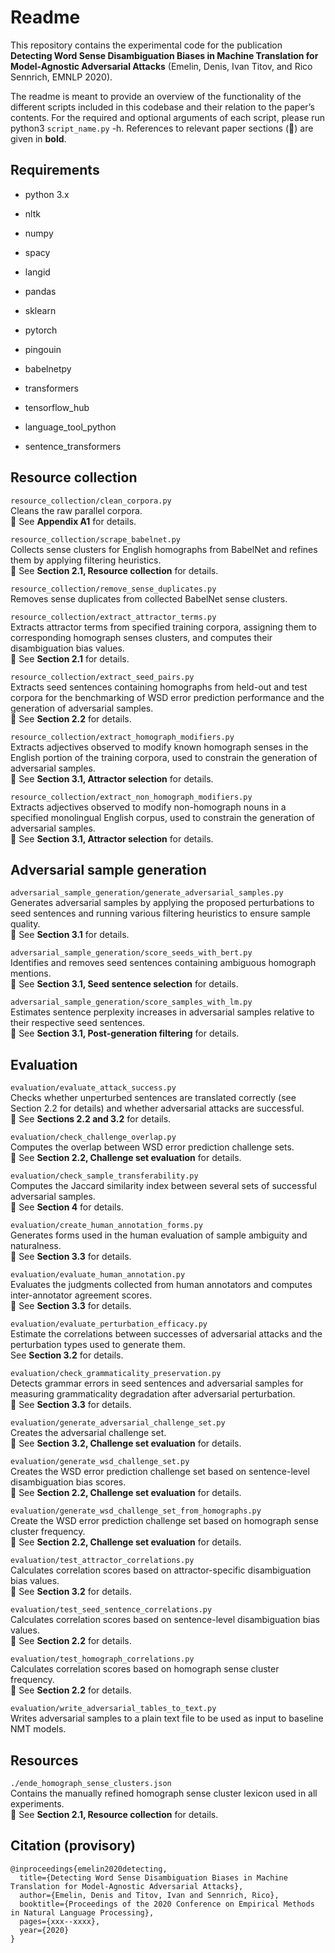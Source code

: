 # Readme 

This repository contains the experimental code for the publication **Detecting Word Sense Disambiguation Biases in Machine Translation for Model-Agnostic Adversarial Attacks** (Emelin, Denis, Ivan Titov, and Rico Sennrich, EMNLP 2020).

The readme is meant to provide an overview of the functionality of the different scripts included in this codebase and their relation to the paper’s contents. For the required and optional arguments of each script, please run python3 `script_name.py` -h. References to relevant paper sections (:blue_book:) are given in **bold**.
  
  
## Requirements

* python 3.x

* nltk
* numpy
* spacy
* langid
* pandas
* sklearn
* pytorch
* pingouin
* babelnetpy
* transformers
* tensorflow_hub
* language_tool_python
* sentence_transformers
  
  
## Resource collection

`resource_collection/clean_corpora.py`  
Cleans the raw parallel corpora.  
:blue_book: See **Appendix A1** for details.

`resource_collection/scrape_babelnet.py`  
Collects sense clusters for English homographs from BabelNet and refines them by applying filtering heuristics.  
:blue_book: See **Section 2.1, Resource collection** for details.

`resource_collection/remove_sense_duplicates.py`  
Removes sense duplicates from collected BabelNet sense clusters.

`resource_collection/extract_attractor_terms.py`  
Extracts attractor terms from specified training corpora, assigning them to corresponding homograph senses clusters, and computes their disambiguation bias values.  
:blue_book: See **Section 2.1** for details.

`resource_collection/extract_seed_pairs.py`  
Extracts seed sentences containing homographs from held-out and test corpora for the benchmarking of WSD error prediction performance and the generation of adversarial samples.  
:blue_book: See **Section 2.2** for details.

`resource_collection/extract_homograph_modifiers.py`  
Extracts adjectives observed to modify known homograph senses in the English portion of the training corpora, used to constrain the generation of adversarial samples.  
:blue_book: See **Section 3.1, Attractor selection** for details.

`resource_collection/extract_non_homograph_modifiers.py`  
Extracts adjectives observed to modify non-homograph nouns in a specified monolingual English corpus, used to constrain the generation of adversarial samples.  
:blue_book: See **Section 3.1, Attractor selection** for details.
  
  
## Adversarial sample generation

`adversarial_sample_generation/generate_adversarial_samples.py`  
Generates adversarial samples by applying the proposed perturbations to seed sentences and running various filtering heuristics to ensure sample quality.  
:blue_book: See **Section 3.1** for details.

`adversarial_sample_generation/score_seeds_with_bert.py`  
Identifies and removes seed sentences containing ambiguous homograph mentions.  
:blue_book: See **Section 3.1, Seed sentence selection** for details.

`adversarial_sample_generation/score_samples_with_lm.py`  
Estimates sentence perplexity increases in adversarial samples relative to their respective seed sentences.  
:blue_book: See **Section 3.1, Post-generation filtering** for details.



## Evaluation

`evaluation/evaluate_attack_success.py`  
Checks whether unperturbed sentences are translated correctly (see Section 2.2 for details) and whether adversarial attacks are successful.  
:blue_book: See **Sections 2.2 and 3.2** for details.

`evaluation/check_challenge_overlap.py`  
Computes the overlap between WSD error prediction challenge sets.  
:blue_book: See **Section 2.2, Challenge set evaluation** for details.

`evaluation/check_sample_transferability.py`  
Computes the Jaccard similarity index between several sets of successful adversarial samples.  
:blue_book: See **Section 4** for details.

`evaluation/create_human_annotation_forms.py`  
Generates forms used in the human evaluation of sample ambiguity and naturalness.  
:blue_book: See **Section 3.3** for details.

`evaluation/evaluate_human_annotation.py`  
Evaluates the judgments collected from human annotators and computes inter-annotator agreement scores.  
:blue_book: See **Section 3.3** for details.

`evaluation/evaluate_perturbation_efficacy.py`  
Estimate the correlations between successes of adversarial attacks and the perturbation types used to generate them.  
See **Section 3.2** for details.

`evaluation/check_grammaticality_preservation.py`  
Detects grammar errors in seed sentences and adversarial samples for measuring grammaticality degradation after adversarial perturbation.  
:blue_book: See **Section 3.3** for details.

`evaluation/generate_adversarial_challenge_set.py`  
Creates the adversarial challenge set.  
:blue_book: See **Section 3.2, Challenge set evaluation** for details.

`evaluation/generate_wsd_challenge_set.py`  
Creates the WSD error prediction challenge set based on sentence-level disambiguation bias scores.  
:blue_book: See **Section 2.2, Challenge set evaluation** for details.

`evaluation/generate_wsd_challenge_set_from_homographs.py`  
Create the WSD error prediction challenge set based on homograph sense cluster frequency.  
:blue_book: See **Section 2.2, Challenge set evaluation** for details.

`evaluation/test_attractor_correlations.py`  
Calculates correlation scores based on attractor-specific disambiguation bias values.  
:blue_book: See **Section 3.2** for details.

`evaluation/test_seed_sentence_correlations.py`  
Calculates correlation scores based on sentence-level disambiguation bias values.  
:blue_book: See **Section 2.2** for details.

`evaluation/test_homograph_correlations.py`  
Calculates correlation scores based on homograph sense cluster frequency.  
:blue_book: See **Section 2.2** for details.
 
`evaluation/write_adversarial_tables_to_text.py`  
Writes adversarial samples to a plain text file to be used as input to baseline NMT models.



## Resources
`./ende_homograph_sense_clusters.json`  
Contains the manually refined homograph sense cluster lexicon used in all experiments.  
:blue_book: See **Section 2.1, Resource collection** for details.


## Citation (provisory)

```
@inproceedings{emelin2020detecting,
  title={Detecting Word Sense Disambiguation Biases in Machine Translation for Model-Agnostic Adversarial Attacks},
  author={Emelin, Denis and Titov, Ivan and Sennrich, Rico},
  booktitle={Proceedings of the 2020 Conference on Empirical Methods in Natural Language Processing},
  pages={xxx--xxxx},
  year={2020}
}
```
